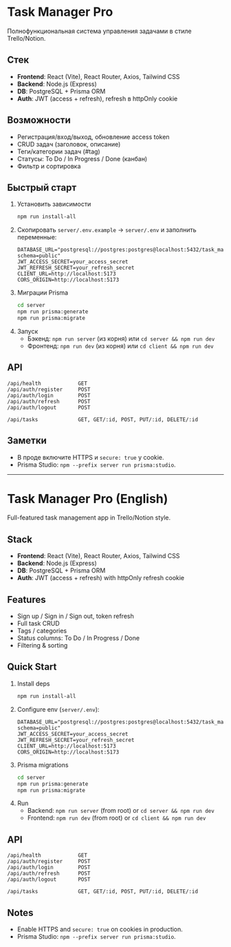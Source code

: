 # Task Manager Pro

Полнофункциональная система управления задачами в стиле Trello/Notion.

## Стек
- **Frontend**: React (Vite), React Router, Axios, Tailwind CSS
- **Backend**: Node.js (Express)
- **DB**: PostgreSQL + Prisma ORM
- **Auth**: JWT (access + refresh), refresh в httpOnly cookie

## Возможности
- Регистрация/вход/выход, обновление access token
- CRUD задач (заголовок, описание)
- Теги/категории задач (#tag)
- Статусы: To Do / In Progress / Done (канбан)
- Фильтр и сортировка

## Быстрый старт
1. Установить зависимости
   ```bash
   npm run install-all
   ```
2. Скопировать `server/.env.example` → `server/.env` и заполнить переменные:
   ```
   DATABASE_URL="postgresql://postgres:postgres@localhost:5432/task_manager_pro?schema=public"
   JWT_ACCESS_SECRET=your_access_secret
   JWT_REFRESH_SECRET=your_refresh_secret
   CLIENT_URL=http://localhost:5173
   CORS_ORIGIN=http://localhost:5173
   ```
3. Миграции Prisma
   ```bash
   cd server
   npm run prisma:generate
   npm run prisma:migrate
   ```
4. Запуск
   - Бэкенд: `npm run server` (из корня) или `cd server && npm run dev`
   - Фронтенд: `npm run dev` (из корня) или `cd client && npm run dev`

## API
```
/api/health            GET
/api/auth/register     POST
/api/auth/login        POST
/api/auth/refresh      POST
/api/auth/logout       POST

/api/tasks             GET, GET/:id, POST, PUT/:id, DELETE/:id
```

## Заметки
- В проде включите HTTPS и `secure: true` у cookie.
- Prisma Studio: `npm --prefix server run prisma:studio`.

---

# Task Manager Pro (English)

Full-featured task management app in Trello/Notion style.

## Stack
- **Frontend**: React (Vite), React Router, Axios, Tailwind CSS
- **Backend**: Node.js (Express)
- **DB**: PostgreSQL + Prisma ORM
- **Auth**: JWT (access + refresh) with httpOnly refresh cookie

## Features
- Sign up / Sign in / Sign out, token refresh
- Full task CRUD
- Tags / categories
- Status columns: To Do / In Progress / Done
- Filtering & sorting

## Quick Start
1. Install deps
   ```bash
   npm run install-all
   ```
2. Configure env (`server/.env`):
   ```
   DATABASE_URL="postgresql://postgres:postgres@localhost:5432/task_manager_pro?schema=public"
   JWT_ACCESS_SECRET=your_access_secret
   JWT_REFRESH_SECRET=your_refresh_secret
   CLIENT_URL=http://localhost:5173
   CORS_ORIGIN=http://localhost:5173
   ```
3. Prisma migrations
   ```bash
   cd server
   npm run prisma:generate
   npm run prisma:migrate
   ```
4. Run
   - Backend: `npm run server` (from root) or `cd server && npm run dev`
   - Frontend: `npm run dev` (from root) or `cd client && npm run dev`

## API
```
/api/health            GET
/api/auth/register     POST
/api/auth/login        POST
/api/auth/refresh      POST
/api/auth/logout       POST

/api/tasks             GET, GET/:id, POST, PUT/:id, DELETE/:id
```

## Notes
- Enable HTTPS and `secure: true` on cookies in production.
- Prisma Studio: `npm --prefix server run prisma:studio`.
